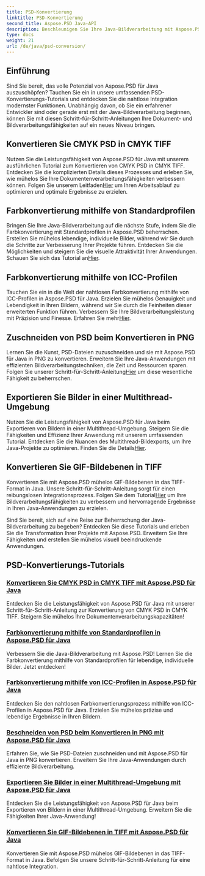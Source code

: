 ```yaml
---
title: PSD-Konvertierung
linktitle: PSD-Konvertierung
second_title: Aspose.PSD Java-API
description: Beschleunigen Sie Ihre Java-Bildverarbeitung mit Aspose.PSD! Erfahren Sie, wie Sie CMYK-PSD in CMYK-TIFF konvertieren, Master-Farben konvertieren, PSD-Dateien zuschneiden und vieles mehr.
type: docs
weight: 21
url: /de/java/psd-conversion/
---
```

## Einführung

Sind Sie bereit, das volle Potenzial von Aspose.PSD für Java auszuschöpfen? Tauchen Sie ein in unsere umfassenden PSD-Konvertierungs-Tutorials und entdecken Sie die nahtlose Integration modernster Funktionen. Unabhängig davon, ob Sie ein erfahrener Entwickler sind oder gerade erst mit der Java-Bildverarbeitung beginnen, können Sie mit diesen Schritt-für-Schritt-Anleitungen Ihre Dokument- und Bildverarbeitungsfähigkeiten auf ein neues Niveau bringen.

## Konvertieren Sie CMYK PSD in CMYK TIFF
 Nutzen Sie die Leistungsfähigkeit von Aspose.PSD für Java mit unserem ausführlichen Tutorial zum Konvertieren von CMYK PSD in CMYK TIFF. Entdecken Sie die komplizierten Details dieses Prozesses und erleben Sie, wie mühelos Sie Ihre Dokumentenverarbeitungsfähigkeiten verbessern können. Folgen Sie unserem Leitfaden[Hier](./cmyk-psd-to-cmyk-tiff/) um Ihren Arbeitsablauf zu optimieren und optimale Ergebnisse zu erzielen.

## Farbkonvertierung mithilfe von Standardprofilen
Bringen Sie Ihre Java-Bildverarbeitung auf die nächste Stufe, indem Sie die Farbkonvertierung mit Standardprofilen in Aspose.PSD beherrschen. Erstellen Sie mühelos lebendige, individuelle Bilder, während wir Sie durch die Schritte zur Verbesserung Ihrer Projekte führen. Entdecken Sie die Möglichkeiten und steigern Sie die visuelle Attraktivität Ihrer Anwendungen. Schauen Sie sich das Tutorial an[Hier](./color-conversion-default-profiles/).

## Farbkonvertierung mithilfe von ICC-Profilen
 Tauchen Sie ein in die Welt der nahtlosen Farbkonvertierung mithilfe von ICC-Profilen in Aspose.PSD für Java. Erzielen Sie mühelos Genauigkeit und Lebendigkeit in Ihren Bildern, während wir Sie durch die Feinheiten dieser erweiterten Funktion führen. Verbessern Sie Ihre Bildverarbeitungsleistung mit Präzision und Finesse. Erfahren Sie mehr[Hier](./color-conversion-icc-profiles/).

## Zuschneiden von PSD beim Konvertieren in PNG
 Lernen Sie die Kunst, PSD-Dateien zuzuschneiden und sie mit Aspose.PSD für Java in PNG zu konvertieren. Erweitern Sie Ihre Java-Anwendungen mit effizienten Bildverarbeitungstechniken, die Zeit und Ressourcen sparen. Folgen Sie unserer Schritt-für-Schritt-Anleitung[Hier](./cropping-psd-converting-png/) um diese wesentliche Fähigkeit zu beherrschen.

## Exportieren Sie Bilder in einer Multithread-Umgebung
Nutzen Sie die Leistungsfähigkeit von Aspose.PSD für Java beim Exportieren von Bildern in einer Multithread-Umgebung. Steigern Sie die Fähigkeiten und Effizienz Ihrer Anwendung mit unserem umfassenden Tutorial. Entdecken Sie die Nuancen des Multithread-Bildexports, um Ihre Java-Projekte zu optimieren. Finden Sie die Details[Hier](./export-images-multi-thread/).

## Konvertieren Sie GIF-Bildebenen in TIFF
 Konvertieren Sie mit Aspose.PSD mühelos GIF-Bildebenen in das TIFF-Format in Java. Unsere Schritt-für-Schritt-Anleitung sorgt für einen reibungslosen Integrationsprozess. Folgen Sie dem Tutorial[Hier](./gif-image-layers-to-tiff/) um Ihre Bildverarbeitungsfähigkeiten zu verbessern und hervorragende Ergebnisse in Ihren Java-Anwendungen zu erzielen.

Sind Sie bereit, sich auf eine Reise zur Beherrschung der Java-Bildverarbeitung zu begeben? Entdecken Sie diese Tutorials und erleben Sie die Transformation Ihrer Projekte mit Aspose.PSD. Erweitern Sie Ihre Fähigkeiten und erstellen Sie mühelos visuell beeindruckende Anwendungen. 
## PSD-Konvertierungs-Tutorials
### [Konvertieren Sie CMYK PSD in CMYK TIFF mit Aspose.PSD für Java](./cmyk-psd-to-cmyk-tiff/)
Entdecken Sie die Leistungsfähigkeit von Aspose.PSD für Java mit unserer Schritt-für-Schritt-Anleitung zur Konvertierung von CMYK PSD in CMYK TIFF. Steigern Sie mühelos Ihre Dokumentenverarbeitungskapazitäten!
### [Farbkonvertierung mithilfe von Standardprofilen in Aspose.PSD für Java](./color-conversion-default-profiles/)
Verbessern Sie die Java-Bildverarbeitung mit Aspose.PSD! Lernen Sie die Farbkonvertierung mithilfe von Standardprofilen für lebendige, individuelle Bilder. Jetzt entdecken!
### [Farbkonvertierung mithilfe von ICC-Profilen in Aspose.PSD für Java](./color-conversion-icc-profiles/)
Entdecken Sie den nahtlosen Farbkonvertierungsprozess mithilfe von ICC-Profilen in Aspose.PSD für Java. Erzielen Sie mühelos präzise und lebendige Ergebnisse in Ihren Bildern.
### [Beschneiden von PSD beim Konvertieren in PNG mit Aspose.PSD für Java](./cropping-psd-converting-png/)
Erfahren Sie, wie Sie PSD-Dateien zuschneiden und mit Aspose.PSD für Java in PNG konvertieren. Erweitern Sie Ihre Java-Anwendungen durch effiziente Bildverarbeitung.
### [Exportieren Sie Bilder in einer Multithread-Umgebung mit Aspose.PSD für Java](./export-images-multi-thread/)
Entdecken Sie die Leistungsfähigkeit von Aspose.PSD für Java beim Exportieren von Bildern in einer Multithread-Umgebung. Erweitern Sie die Fähigkeiten Ihrer Java-Anwendung!
### [Konvertieren Sie GIF-Bildebenen in TIFF mit Aspose.PSD für Java](./gif-image-layers-to-tiff/)
Konvertieren Sie mit Aspose.PSD mühelos GIF-Bildebenen in das TIFF-Format in Java. Befolgen Sie unsere Schritt-für-Schritt-Anleitung für eine nahtlose Integration.